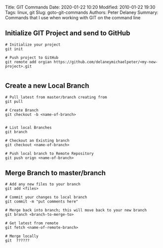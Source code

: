 Title: GIT Commands
Date: 2020-01-22 10:20
Modified: 2010-01-22 19:30
Tags: linux, git
Slug: goto-git-commands
Authors: Peter Delaney 
Summary: Commands that I use when working with GIT on the command line


## Initialize GIT Project  and send to GitHub
```git
# Initialize your project
git init

# Push project to GitHub
git remote add orgian https://github.com/delaneymichaelpeter/<my-new-project>.git


```


## Create a new Local Branch
```git
# Pull latest from master/branch creating from
git pull

# Create Branch
git checkout -b <name-of-branch>


# List local Branches
git branch

# Checkout an Existing branch
git checkout <name-of-branch>

# Push local branch to Remote Repository
git push orign <name-of-branch> 

```

## Merge Branch to master/branch
```git
# Add any new files to your branch
git add <files>

# Commit your changes to local branch
git commit -m "put comments here"

# Merge back into branch; this will move back to your new branch
git branch <branch-to-merge-to>

# Get latest from remote
git fetch <name-of-remote-branch>

# Merge locally
git  ??????


```







